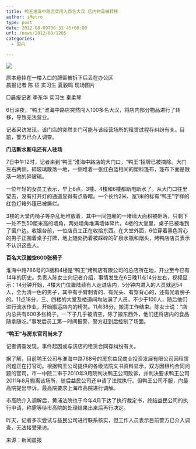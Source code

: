 ```yaml
---
title: 鸭王淮海中路店突闯入百名大汉 店内物品被转移
author: iMetro
type: post
date: 2012-08-09T06:31:45+00:00
url: /news/2012/08/1205
categories:
  - 国内

---
```

<img border="0" src="http://sh.sinaimg.cn/cr/2012/0809/2100889668.jpg" />

原本悬挂在一楼入口的牌匾被拆下后丢在办公区  
晨报记者 陈 征 实习生 夏毅鸣 现场图片

□晨报记者 李东华 实习生 秦柔琴

6日深夜，“鸭王”淮海中路店突然闯入100多名大汉，将店内部分物品进行了转移，导致无法营业。

记者采访发现，该门店的突然关门可能与该经营场所的租赁过程存纠纷有关。目前，警方已介入调查。

**门店断水断电还有人驻场**

7日中午12时，记者来到“鸭王”淮海中路店的大门口，“鸭王”招牌已被摘除。大门左右两侧，碎玻璃散落一地，一侧堆着一张红白蓝相间的塑料篷布，篷布下面是散落一地的碎玻璃。

一位年轻的女员工表示，早上6点，3楼、4楼和6楼都断电断水了。从大门口往里望去，没有打开灯的通道显得有点昏暗。一个长约2米、宽1米的标有“鸭王”字样的红色灯箱外篷已被撕烂。

3楼的大堂内椅子等杂乱地堆放着，其中一间包厢的一堵墙大面积被砸落，只剩下一处不到50厘米高的墙角，两处墙角堆满墙体碎片。4楼的大堂里，桌子已被堆到了窗户边。收银台前，一位店员工正在收拾东西。在大堂外面，6位穿着黑色背心的男子正围着桌子打牌，地上随处扔着被踩碎的矿泉水瓶和烟头，烤鸭店店员表示不认识这些人。

**百名大汉搬空600张椅子**

淮海中路786号的3楼和4楼是“鸭王”烤鸭店有限公司的总店所在地，开业至今已有14年的历史。负责人陈女士向记者介绍，事情发生在6日晚11点14分左右，视频显示：14分钟开始，4楼大门位置陆续有人走进店内，5分钟内进入的人员就达54人，全为清一色的男子，其中有手臂刺青的、有光头、有穿背心的，还有光着膀子的。11点18分，三、四楼的大堂及楼道间均站满了人员，不少于100人，随后他们进行流水作业，开始搬运店内的椅凳。11点38分，搬清工作结束。陈女士说：“店内总共有600多张椅子，一下子几乎被清空，除了搬东西外，他们还将店内的食品随拿随吃。”事发后员工第一时间报警，警方赶到后控制了场面。

**“鸭王”与房东官司尚未了**

记者调查发现，事件起因或与该店的租赁合同存纠纷有关。

据了解，目前鸭王公司与淮海中路768号的房东益民商业投资发展有限公司因租赁问题正在打官司。根据鸭王公司提供的各级法院文书资料显示，双方因租约合同问题的官司，市一中院二审于2010年9月院判决鸭王公司败诉，并判决要求鸭王公司2011年8月搬离该场所，随后益民公司还申请了法院执行。但鸭王公司不服，向最高院提出申诉，最高院要求上海市高院进行调解。

市高院介入调解后，黄浦法院也于今年4月下达了执行裁定书，终结益民公司的执行申请，称需等待市高院的处理结果出来后再行决定。

昨天，记者多次尝试与益民公司进行联系核实，但工作人员表示目前警方已介入调查，无法接受采访。

来源：新闻晨报